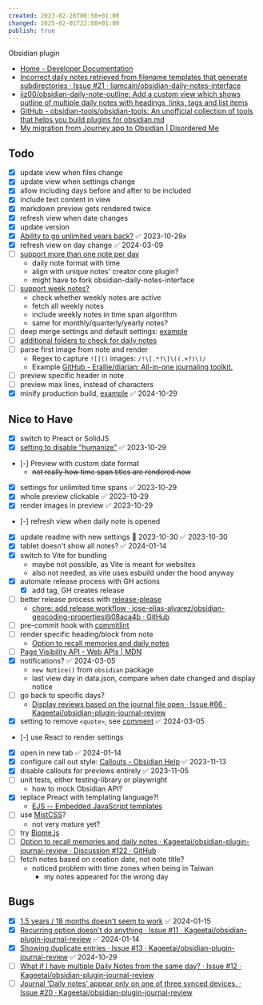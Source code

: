 ```yaml
---
created: 2023-02-26T00:58+01:00
changed: 2025-02-01T22:08+01:00
publish: true
---
```


Obsidian plugin

- [Home - Developer Documentation](https://docs.obsidian.md/Home)
- [Incorrect daily notes retrieved from filename templates that generate subdirectories · Issue #21 · liamcain/obsidian-daily-notes-interface](https://github.com/liamcain/obsidian-daily-notes-interface/issues/21)
- [iiz00/obsidian-daily-note-outline: Add a custom view which shows outline of multiple daily notes with headings, links, tags and list items](https://github.com/iiz00/obsidian-daily-note-outline)
- [GitHub - obsidian-tools/obsidian-tools: An unofficial collection of tools that helps you build plugins for obsidian.md](https://github.com/obsidian-tools/obsidian-tools)
- [My migration from Journey app to Obsidian | Disordered Me](https://disordered.me/notes/my-migration-from-journey-app-to-obsidian/)

## Todo

- [x] update view when files change
- [x] update view when settings change
- [x] allow including days before and after to be included
- [x] include text content in view
- [x] markdown preview gets rendered twice
- [x] refresh view when date changes
- [x] update version
- [x] [Ability to go unlimited years back?](https://github.com/Kageetai/obsidian-plugin-journal-review/issues/2) ✅ 2023-10-29x
- [x] refresh view on day change ✅ 2024-03-09
- [ ] [support more than one note per day](https://github.com/Kageetai/obsidian-plugin-journal-review/issues/12)
	- daily note format with time
	- align with unique notes' creator core plugin?
	- might have to fork obsidian-daily-notes-interface
- [ ] [support week notes?](https://github.com/Kageetai/obsidian-plugin-journal-review/issues/3)
	- check whether weekly notes are active
	- fetch all weekly notes
	- include weekly notes in time span algorithm
	- same for monthly/quarterly/yearly notes?
- [ ] deep merge settings and default settings: [example](https://github.com/jose-elias-alvarez/obsidian-geocoding-properties/commit/5d76605c67884c53f6b823c0a839f581fd189ea4#diff-4fab5baaca5c14d2de62d8d2fceef376ddddcc8e9509d86cfa5643f51b89ce3dR156)
- [ ] [additional folders to check for daily notes](https://github.com/Kageetai/obsidian-plugin-journal-review/issues/7)
- [ ] parse first image from note and render
	- Regex to capture `![]()` images: `/!\[.*?\]\((.+?)\)/`
	- Example [GitHub - Erallie/diarian: All-in-one journaling toolkit.](https://github.com/Erallie/diarian?tab=readme-ov-file#notifications:~:text=If%20you%20have%20images%20attached%2C%20the%20first%20image%20you%20attached%20that%20day%20will%20show%20up%20on%20the%20tile%20of%20that%20day.)
- [ ] preview specific header in note
- [ ] preview max lines, instead of characters
- [x] minify production build, [example](https://github.com/SilentVoid13/Templater/commit/4f64ff90690361b0694086318ad4e297d77c6cb1) ✅ 2024-10-29

## Nice to Have

- [x] switch to Preact or SolidJS
- [x] [setting to disable "humanize"](https://github.com/Kageetai/obsidian-plugin-journal-review/issues/4#issuecomment-1658002960) ✅ 2023-10-29
- [-] Preview with custom date format
	- ~~not really how time span titles are rendered now~~
- [x] settings for unlimited time spans ✅ 2023-10-29
- [x] whole preview clickable ✅ 2023-10-29
- [x] render images in preview ✅ 2023-10-29
- [-] refresh view when daily note is opened
- [x] update readme with new settings 📅 2023-10-30 ✅ 2023-10-30
- [x] tablet doesn't show all notes? ✅ 2024-01-14
- [x] switch to Vite for bundling
	- maybe not possible, as Vite is meant for websites
	- also not needed, as vite uses esbuild under the hood anyway
- [x] automate release process with GH actions
	- [x] add tag, GH creates release
- [ ] better release process with [release-please](https://github.com/javalent/obsidian-leaflet/blob/main/.github/workflows/release-please.yml)
	- [chore: add release workflow · jose-elias-alvarez/obsidian-geocoding-properties@08aca4b · GitHub](https://github.com/jose-elias-alvarez/obsidian-geocoding-properties/commit/08aca4bc0cd32b674764d45151c7914ba6902dbc)
- [ ] pre-commit hook with [commitlint](https://github.com/alexgavrusev/obsidian-format-with-prettier/pull/8)
- [ ] render specific heading/block from note
	- [Option to recall memories and daily notes](https://github.com/Kageetai/obsidian-plugin-journal-review/discussions/122#discussioncomment-11972414)
- [ ] [Page Visibility API - Web APIs | MDN](https://developer.mozilla.org/en-US/docs/Web/API/Page_Visibility_API)
- [x] notifications? ✅ 2024-03-05
	- `new Notice()` from `obsidian` package
	- last view day in data.json, compare when date changed and display notice
- [ ] go back to specific days?
	- [Display reviews based on the journal file open · Issue #66 · Kageetai/obsidian-plugin-journal-review](https://github.com/Kageetai/obsidian-plugin-journal-review/issues/66)
- [x] setting to remove `<quote>`, see [comment](https://github.com/Kageetai/obsidian-plugin-journal-review/issues/4#issuecomment-1896816938) ✅ 2024-03-05
- [-] use React to render settings
- [x] open in new tab ✅ 2024-01-14
- [x] configure call out style: [Callouts - Obsidian Help](https://help.obsidian.md/Editing+and+formatting/Callouts#Supported+types) ✅ 2023-11-13
- [x] disable callouts for previews entirely ✅ 2023-11-05
- [ ] unit tests, either testing-library or playwright
	- how to mock Obsidian API?
- [x] replace Preact with templating language?!
	- [EJS -- Embedded JavaScript templates](https://ejs.co/#install)
- [ ] use [MistCSS](https://typicode.github.io/mistcss/introduction.html)?
	- not very mature yet?
- [ ] try [Biome.js](https://biomejs.dev/)
- [ ] [Option to recall memories and daily notes · Kageetai/obsidian-plugin-journal-review · Discussion #122 · GitHub](https://github.com/Kageetai/obsidian-plugin-journal-review/discussions/122)
- [ ] fetch notes based on creation date, not note title?
	- noticed problem with time zones when being in Taiwan
		- my notes appeared for the wrong day

## Bugs

- [x] [1.5 years / 18 months doesn't seem to work](https://github.com/Kageetai/obsidian-plugin-journal-review/issues/4) ✅ 2024-01-15
- [x] [Recurring option doesn't do anything · Issue #11 · Kageetai/obsidian-plugin-journal-review](https://github.com/Kageetai/obsidian-plugin-journal-review/issues/11) ✅ 2024-01-14
- [x] [Showing duplicate entries · Issue #13 · Kageetai/obsidian-plugin-journal-review](https://github.com/Kageetai/obsidian-plugin-journal-review/issues/13) ✅ 2024-10-29
- [ ] [What if I have multiple Daily Notes from the same day? · Issue #12 · Kageetai/obsidian-plugin-journal-review](https://github.com/Kageetai/obsidian-plugin-journal-review/issues/12)
- [ ] [Journal 'Daily notes' appear only on one of three synced devices. · Issue #20 · Kageetai/obsidian-plugin-journal-review](https://github.com/Kageetai/obsidian-plugin-journal-review/issues/20)
